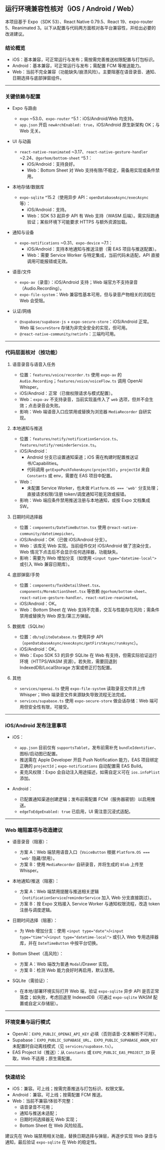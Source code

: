 ## 运行环境兼容性核对（iOS / Android / Web）

本项目基于 Expo（SDK 53）、React Native 0.79.5、React 19、expo-router 5、Reanimated 3。以下从配置与代码两方面核对各平台兼容性，并给出必要的改进建议。

### 结论概览
- iOS：基本兼容，可正常运行与发布；需按需完善推送权限配置与打包标识。
- Android：基本兼容，可正常运行与发布；需配置 FCM 等推送能力。
- Web：当前不完全兼容（功能缺失/崩溃风险）。主要阻塞在语音录音、通知、日期选择与底部弹窗组件。

---

### 关键依赖与配置
- Expo 与路由
  - `expo` ~53.0、`expo-router` ^5.1：iOS/Android/Web 均支持。
  - `app.json` 开启 `newArchEnabled: true`，iOS/Android 原生新架构 OK；与 Web 无关。

- UI 与动画
  - `react-native-reanimated` ~3.17、`react-native-gesture-handler` ~2.24、`@gorhom/bottom-sheet` ^5.1：
    - iOS/Android：支持良好。
    - Web：Bottom Sheet 对 Web 支持有限/不稳定，需备用实现或条件禁用。

- 本地存储/数据库
  - `expo-sqlite` ^15.2（使用异步 API：`openDatabaseAsync/execAsync` 等）：
    - iOS/Android：支持。
    - Web：SDK 53 起异步 API 有 Web 支持（WASM 后端）。需实际跑通验证；某些环境下可能要求 HTTPS 与额外资源加载。

- 通知与设备
  - `expo-notifications` ~0.31、`expo-device` ~7.1：
    - iOS/Android：支持本地通知与推送注册（需 EAS 项目与推送配置）。
    - Web：需要 Service Worker 与特定集成，当前代码未适配，API 直接调用可能报错或无效。

- 语音/文件
  - `expo-av`（录音）：iOS/Android 支持；Web 端官方不支持录音（Audio.Recording）。
  - `expo-file-system`：Web 兼容性基本可用，但与录音产物相关的流程在 Web 会受阻。

- 认证/网络
  - `@supabase/supabase-js` + `expo-secure-store`：iOS/Android 正常。Web 端 `SecureStore` 存储为非完全安全的实现，但可用。
  - `@react-native-community/netinfo`：三端均可用。

---

### 代码层面核对（按功能）

1) 语音录音与语音入任务
   - 位置：`features/voice/recorder.ts` 使用 `expo-av` 的 `Audio.Recording`；`features/voice/voiceFlow.ts` 调用 OpenAI Whisper。
   - iOS/Android：正常（已做权限请求与模式配置）。
   - Web：`expo-av` 不支持录音，当前实现虽传入了 `web` 选项，但并不会生效；点击录音会失败。
   - 影响：Web 端语音入口应禁用或替换为浏览器 `MediaRecorder` 自研实现。

2) 本地通知与推送
   - 位置：`features/notify/notificationService.ts`、`features/notify/reminderService.ts`。
   - iOS/Android：
     - Android 分支已设置通知渠道；iOS 需在构建时配置推送证书/Capabilities。
     - 代码调用 `getExpoPushTokenAsync(projectId)`，`projectId` 来自 `Constants` 或 env，需要在 EAS 项目中配置。
   - Web：
     - 未配置 Service Worker，也未做 `Platform.OS === 'web'` 分支处理；直接请求权限/注册 token/调度通知可能无效或报错。
   - 影响：Web 端应条件禁用推送注册与本地通知，或按 Expo 文档集成 SW。

3) 日期时间选择器
   - 位置：`components/DateTimeButton.tsx` 使用 `@react-native-community/datetimepicker`。
   - iOS/Android：OK（已做 iOS/Android 分支）。
   - Web：该库无 Web 实现。当前组件仅对 iOS/Android 做了渲染分支，Web 情况下点击后不会显示任何选择器，功能缺失。
   - 影响：需要为 Web 增加分支（如使用 `<input type="datetime-local">` 或引入 Web 兼容日期库）。

4) 底部弹窗/手势
   - 位置：`components/TaskDetailSheet.tsx`、`components/MoreActionSheet.tsx` 等依赖 `@gorhom/bottom-sheet`、`react-native-gesture-handler`、`react-native-reanimated`。
   - iOS/Android：OK。
   - Web：Bottom Sheet 在 Web 支持不完善，交互与性能存在风险；需条件禁用或替换为 Web 原生/第三方弹层。

5) 数据库（SQLite）
   - 位置：`db/sqliteDatabase.ts` 使用异步 API（`openDatabaseAsync/execAsync/getFirstAsync/runAsync`）。
   - iOS/Android：OK。
   - Web：Expo SDK 53 的异步 SQLite 在 Web 有支持，但需实际验证运行环境（HTTPS/WASM 资源）。若失败，需要回退到 IndexedDB/LocalStorage 方案或修正打包配置。

6) 其他
   - `services/openai.ts` 使用 `expo-file-system` 读取录音文件并上传 Whisper；Web 端录音文件来源缺失导致流程无法完成。
   - `services/supabase.ts` 使用 `expo-secure-store` 做会话存储：Web 端可用但安全性有限，可接受。

---

### iOS/Android 发布注意事项
- iOS：
  - `app.json` 目前仅有 `supportsTablet`，发布前需补充 `bundleIdentifier`、图标/启动图已配置。
  - 推送需在 Apple Developer 开启 Push Notification 能力，EAS 项目绑定正确的 `projectId`；`expo-notifications` 自动配置需 EAS Build。
  - 麦克风权限：Expo 会自动注入用途描述，如需自定义可在 `ios.infoPlist` 添加。

- Android：
  - 已配置通知渠道创建逻辑；发布前需配置 FCM（服务器密钥）以启用推送。
  - `edgeToEdgeEnabled: true` 已启用，UI 需注意沉浸式适配。

---

### Web 端阻塞项与改造建议
- 语音录音（阻塞）：
  - 方案 A：Web 端禁用语音入口（`VoiceButton` 根据 `Platform.OS === 'web'` 隐藏/禁用）。
  - 方案 B：使用 `MediaRecorder` 自研录音，并将生成的 `Blob` 上传至 Whisper。

- 本地通知/推送（阻塞）：
  - 方案 A：Web 端禁用提醒与推送相关逻辑（`notificationService`/`reminderService` 加入 Web 分支直接跳过）。
  - 方案 B：按 Expo 文档接入 Service Worker 与通知权限流程，改造 token 注册与调度逻辑。

- 日期时间选择（阻塞）：
  - 为 Web 增加分支：使用 `<input type="date">`/`<input type="time">`/`<input type="datetime-local">` 或引入 Web 专用选择器库，并在 `DateTimeButton` 中按平台切换。

- Bottom Sheet（高风险）：
  - 方案 A：Web 端改为普通 `Modal`/Drawer 实现。
  - 方案 B：检测 Web 能力良好时再启用，默认禁用。

- SQLite（需验证）：
  - 在本地/部署环境实际打开 Web 端，验证 `expo-sqlite` 异步 API 是否正常落盘；如失败，考虑回退至 IndexedDB（可通过 `expo-sqlite` WASM 配置或自定义存储层）。

---

### 环境变量与运行模式
- OpenAI：`EXPO_PUBLIC_OPENAI_API_KEY` 必填（否则语音-文本解析不可用）。
- Supabase：`EXPO_PUBLIC_SUPABASE_URL`、`EXPO_PUBLIC_SUPABASE_ANON_KEY` 未配置时自动离线模式（见 `services/supabase.ts`）。
- EAS Project Id（推送）：从 `Constants` 或 `EXPO_PUBLIC_EAS_PROJECT_ID` 获取，Web 不适用；原生需配置。

---

### 快速结论
- iOS：兼容。可上线；按需完善推送与打包标识、权限文案。
- Android：兼容。可上线；按需配置 FCM 推送。
- Web：当前不兼容/体验不完整：
  - 语音录音不可用；
  - 通知与推送未适配；
  - 日期时间选择器无 Web 实现；
  - Bottom Sheet 在 Web 风险较高。

建议先在 Web 端禁用相关功能，替换日期选择与弹层，再逐步实现 Web 录音与通知，最后验证 `expo-sqlite` 在 Web 的稳定性。


